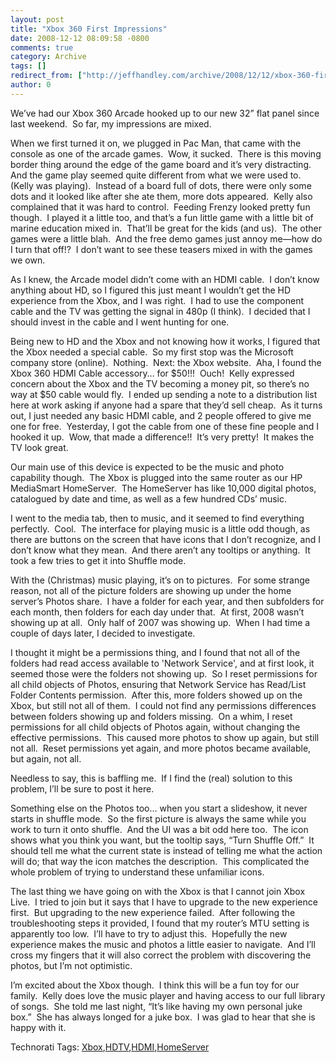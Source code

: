 ```yaml
---
layout: post
title: "Xbox 360 First Impressions"
date: 2008-12-12 08:09:58 -0800
comments: true
category: Archive
tags: []
redirect_from: ["http://jeffhandley.com/archive/2008/12/12/xbox-360-first-impressions.aspx"].aspx
author: 0
---
```

<!-- more -->
<p>We’ve had our Xbox 360 Arcade hooked up to our new 32” flat panel since last weekend.  So far, my impressions are mixed.</p>  <p>When we first turned it on, we plugged in Pac Man, that came with the console as one of the arcade games.  Wow, it sucked.  There is this moving border thing around the edge of the game board and it’s very distracting.  And the game play seemed quite different from what we were used to.  (Kelly was playing).  Instead of a board full of dots, there were only some dots and it looked like after she ate them, more dots appeared.  Kelly also complained that it was hard to control.  Feeding Frenzy looked pretty fun though.  I played it a little too, and that’s a fun little game with a little bit of marine education mixed in.  That’ll be great for the kids (and us).  The other games were a little blah.  And the free demo games just annoy me—how do I turn that off!?  I don’t want to see these teasers mixed in with the games we own.</p>  <p>As I knew, the Arcade model didn’t come with an HDMI cable.  I don’t know anything about HD, so I figured this just meant I wouldn’t get the HD experience from the Xbox, and I was right.  I had to use the component cable and the TV was getting the signal in 480p (I think).  I decided that I should invest in the cable and I went hunting for one.</p>  <p>Being new to HD and the Xbox and not knowing how it works, I figured that the Xbox needed a special cable.  So my first stop was the Microsoft company store (online).  Nothing.  Next: the Xbox website.  Aha, I found the Xbox 360 HDMI Cable accessory… for $50!!!  Ouch!  Kelly expressed concern about the Xbox and the TV becoming a money pit, so there’s no way at $50 cable would fly.  I ended up sending a note to a distribution list here at work asking if anyone had a spare that they’d sell cheap.  As it turns out, I just needed any basic HDMI cable, and 2 people offered to give me one for free.  Yesterday, I got the cable from one of these fine people and I hooked it up.  Wow, that made a difference!!  It’s very pretty!  It makes the TV look great.</p>  <p>Our main use of this device is expected to be the music and photo capability though.  The Xbox is plugged into the same router as our HP MediaSmart HomeServer.  The HomeServer has like 10,000 digital photos, catalogued by date and time, as well as a few hundred CDs’ music.</p>  <p>I went to the media tab, then to music, and it seemed to find everything perfectly.  Cool.  The interface for playing music is a little odd though, as there are buttons on the screen that have icons that I don’t recognize, and I don’t know what they mean.  And there aren’t any tooltips or anything.  It took a few tries to get it into Shuffle mode.</p>  <p>With the (Christmas) music playing, it’s on to pictures.  For some strange reason, not all of the picture folders are showing up under the home server’s Photos share.  I have a folder for each year, and then subfolders for each month, then folders for each day under that.  At first, 2008 wasn’t showing up at all.  Only half of 2007 was showing up.  When I had time a couple of days later, I decided to investigate.</p>  <p>I thought it might be a permissions thing, and I found that not all of the folders had read access available to 'Network Service', and at first look, it seemed those were the folders not showing up.  So I reset permissions for all child objects of Photos, ensuring that Network Service has Read/List Folder Contents permission.  After this, more folders showed up on the Xbox, but still not all of them.  I could not find any permissions differences between folders showing up and folders missing.  On a whim, I reset permissions for all child objects of Photos again, without changing the effective permissions.  This caused more photos to show up again, but still not all.  Reset permissions yet again, and more photos became available, but again, not all.</p>  <p>Needless to say, this is baffling me.  If I find the (real) solution to this problem, I’ll be sure to post it here.</p>  <p>Something else on the Photos too… when you start a slideshow, it never starts in shuffle mode.  So the first picture is always the same while you work to turn it onto shuffle.  And the UI was a bit odd here too.  The icon shows what you think you want, but the tooltip says, “Turn Shuffle Off.”  It should tell me what the current state is instead of telling me what the action will do; that way the icon matches the description.  This complicated the whole problem of trying to understand these unfamiliar icons.</p>  <p>The last thing we have going on with the Xbox is that I cannot join Xbox Live.  I tried to join but it says that I have to upgrade to the new experience first.  But upgrading to the new experience failed.  After following the troubleshooting steps it provided, I found that my router’s MTU setting is apparently too low.  I’ll have to try to adjust this.  Hopefully the new experience makes the music and photos a little easier to navigate.  And I’ll cross my fingers that it will also correct the problem with discovering the photos, but I’m not optimistic.</p>  <p>I’m excited about the Xbox though.  I think this will be a fun toy for our family.  Kelly does love the music player and having access to our full library of songs.  She told me last night, “It’s like having my own personal juke box.”  She has always longed for a juke box.  I was glad to hear that she is happy with it.</p>  <div class="wlWriterEditableSmartContent" id="scid:0767317B-992E-4b12-91E0-4F059A8CECA8:c485b61a-436e-4ea3-beb4-6067495a680c" style="padding-right: 0px; display: inline; padding-left: 0px; float: none; padding-bottom: 0px; margin: 0px; padding-top: 0px">Technorati Tags: <a href="http://technorati.com/tags/Xbox" rel="tag">Xbox</a>,<a href="http://technorati.com/tags/HDTV" rel="tag">HDTV</a>,<a href="http://technorati.com/tags/HDMI" rel="tag">HDMI</a>,<a href="http://technorati.com/tags/HomeServer" rel="tag">HomeServer</a></div>

